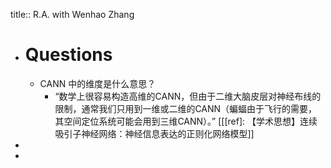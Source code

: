 title:: R.A. with Wenhao Zhang

- # Questions
	- CANN 中的维度是什么意思？
		- “数学上很容易构造高维的CANN，但由于二维大脑皮层对神经布线的限制，通常我们只用到一维或二维的CANN（蝙蝠由于飞行的需要，其空间定位系统可能会用到三维CANN）。” 
		  [[[ref]:  【学术思想】连续吸引子神经网络：神经信息表达的正则化网络模型]]
-
-